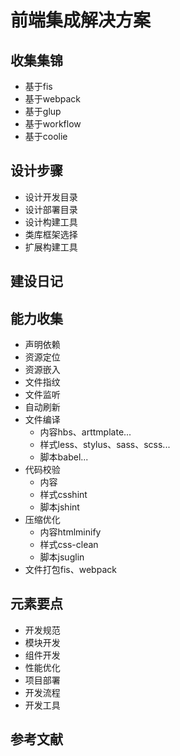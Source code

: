 # 前端集成解决方案

## 收集集锦
- 基于fis
- 基于webpack
- 基于glup
- 基于workflow
- 基于coolie

## 设计步骤

- 设计开发目录
- 设计部署目录
- 设计构建工具
- 类库框架选择
- 扩展构建工具

## 建设日记

## 能力收集
- 声明依赖
- 资源定位
- 资源嵌入
- 文件指纹
- 文件监听
- 自动刷新
- 文件编译
	- 内容hbs、arttmplate...
	- 样式less、stylus、sass、scss...
	- 脚本babel...
- 代码校验
	- 内容
	- 样式csshint
	- 脚本jshint
- 压缩优化
	- 内容htmlminify
	- 样式css-clean
	- 脚本jsuglin
- 文件打包fis、webpack

## 元素要点
- 开发规范
- 模块开发
- 组件开发
- 性能优化
- 项目部署
- 开发流程
- 开发工具

## 参考文献
